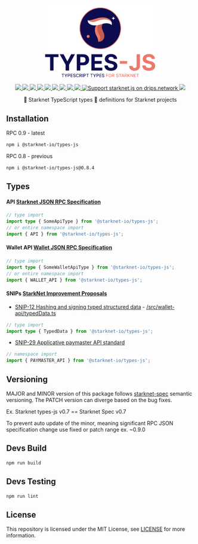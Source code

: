 <p align="center">
  <img width='300' src="https://raw.githubusercontent.com/starknet-io/types-js/9c98311bfdeda3440b0d65d2eaa3c5869ddedcab/types%20js%20logo.png">
</p>
<p align="center">
    <a href="https://github.com/starknet-io/types-js/actions/workflows/publish.yml">
    <img src="https://github.com/starknet-io/types-js/actions/workflows/publish.yml/badge.svg">
  </a>
  <a href="https://www.npmjs.com/package/@starknet-io/types-js">
    <img src='https://img.shields.io/npm/v/%40starknet-io%2Ftypes-js' />
  </a>
  <a href="https://www.npmjs.com/package/@starknet-io/types-js">
    <img src='https://img.shields.io/npm/v/%40starknet-io%2Ftypes-js/beta' />
  </a>
  <a href="https://bundlephobia.com/package/%40starknet-io%2Ftypes-js">
    <img src='https://img.shields.io/bundlephobia/minzip/%40starknet-io%2Ftypes-js?color=success&label=size' />
  </a>
  <a href="https://www.npmjs.com/package/%40starknet-io%2Ftypes-js">
    <img src='https://img.shields.io/npm/dt/%40starknet-io%2Ftypes-js?color=blueviolet' />
  </a>
  <a href="https://github.com/starknet-io/types-js/blob/main/LICENSE/">
    <img src="https://img.shields.io/badge/license-MIT-black">
  </a>
  <a href="https://github.com/starknet-io/%40starknet-io%2Ftypes-js/stargazers">
    <img src='https://img.shields.io/github/stars/starknet-io/types-js?color=yellow' />
  </a>
  <a href="https://starkware.co/">
    <img src="https://img.shields.io/badge/powered_by-StarkWare-navy">
  </a>
  <a href="https://twitter.com/starknetjs">
    <img src="https://img.shields.io/badge/follow_us-Twitter-blue">
  </a>
  <a href="https://www.drips.network/app/projects/github/starknet-io/starknet.js" target="_blank">
    <img src="https://www.drips.network/api/embed/project/https%3A%2F%2Fgithub.com%2Fstarknet-io%2Fstarknet.js/support.png?background=light&style=github&text=project&stat=none" alt="Support starknet.js on drips.network" height="20">
  </a>
  <a href="https://github.com/starknet-io/types-js/issues?q=is%3Aissue+is%3Aopen+label%3A%22help+wanted%22">
    <img src="https://img.shields.io/badge/PRs-welcome-ff69b4.svg?style=flat-square">
  </a>
</p>

<p align="center">
🐺 Starknet TypeScript types 🚀 definitions for Starknet projects
</p>

## Installation

RPC 0.9 - latest

```bash
npm i @starknet-io/types-js
```

RPC 0.8 - previous

```bash
npm i @starknet-io/types-js@0.8.4
```

## Types

#### API [Starknet JSON RPC Specification](https://github.com/starkware-libs/starknet-specs/tree/master/api)

```ts
// type import
import type { SomeApiType } from '@starknet-io/types-js';
// or entire namespace import
import { API } from '@starknet-io/types-js';
```

#### Wallet API [Wallet JSON RPC Specification](https://github.com/starkware-libs/starknet-specs/tree/48e77bf4aaf687388b40b8198e3105401941517a/wallet-api)

```ts
// type import
import type { SomeWalletApiType } from '@starknet-io/types-js';
// or entire namespace import
import { WALLET_API } from '@starknet-io/types-js';
```

#### SNIPs [StarkNet Improvement Proposals](https://github.com/starknet-io/SNIPs/blob/main/SNIPS/snip-1.md)

- [SNIP-12 Hashing and signing typed structured data](https://github.com/starknet-io/SNIPs/blob/main/SNIPS/snip-12.md) - [/src/wallet-api/typedData.ts](https://github.com/starknet-io/types-js/blob/main/src/wallet-api/typedData.ts)

```ts
// type import
import type { TypedData } from '@starknet-io/types-js';
```

- [SNIP-29 Applicative paymaster API standard](https://github.com/starknet-io/SNIPs/blob/main/SNIPS/snip-29.md)

```ts
// namespace import
import { PAYMASTER_API } from '@starknet-io/types-js';
```

## Versioning

MAJOR and MINOR version of this package follows [starknet-spec](https://github.com/starkware-libs/starknet-specs/tags) semantic versioning. The PATCH version can diverge based on the bug fixes.

Ex. Starknet types-js v0.7 == Starknet Spec v0.7

To prevent auto update of the minor, meaning significant RPC JSON specification change use fixed or patch range ex. ~0.9.0

## Devs Build

```bash
npm run build
```

## Devs Testing

```bash
npm run lint
```

## License

This repository is licensed under the MIT License, see [LICENSE](LICENSE) for more information.

